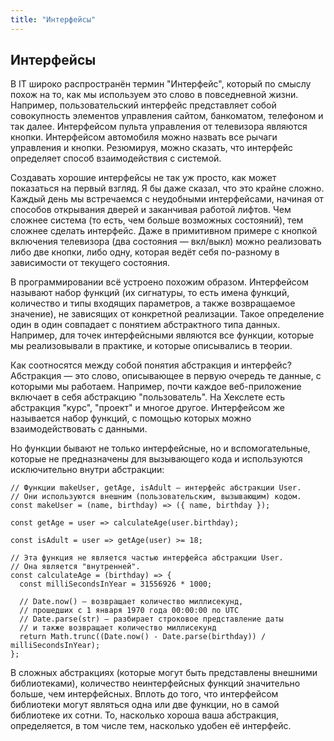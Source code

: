 ```yaml
---
title: "Интерфейсы"
---
```


## Интерфейсы

В IT широко распространён термин "Интерфейс", который по смыслу похож на то, как мы используем это слово в повседневной жизни. Например, пользовательский интерфейс представляет собой совокупность элементов управления сайтом, банкоматом, телефоном и так далее. Интерфейсом пульта управления от телевизора являются кнопки. Интерфейсом автомобиля можно назвать все рычаги управления и кнопки. Резюмируя, можно сказать, что интерфейс определяет способ взаимодействия с системой.

Создавать хорошие интерфейсы не так уж просто, как может показаться на первый взгляд. Я бы даже сказал, что это крайне сложно. Каждый день мы встречаемся с неудобными интерфейсами, начиная от способов открывания дверей и заканчивая работой лифтов. Чем сложнее система (то есть, чем больше возможных состояний), тем сложнее сделать интерфейс. Даже в примитивном примере с кнопкой включения телевизора (два состояния — вкл/выкл) можно реализовать либо две кнопки, либо одну, которая ведёт себя по-разному в зависимости от текущего состояния.

В программировании всё устроено похожим образом. Интерфейсом называют набор функций (их сигнатуры, то есть имена функций, количество и типы входящих параметров, а также возвращаемое значение), не зависящих от конкретной реализации. Такое определение один в один совпадает с понятием абстрактного типа данных. Например, для точек интерфейсными являются все функции, которые мы реализовывали в практике, и которые описывались в теории.

Как соотносятся между собой понятия абстракция и интерфейс? Абстракция — это слово, описывающее в первую очередь те данные, с которыми мы работаем. Например, почти каждое веб-приложение включает в себя абстракцию "пользователь". На Хекслете есть абстракция "курс", "проект" и многое другое. Интерфейсом же называется набор функций, с помощью которых можно взаимодействовать с данными.

Но функции бывают не только интерфейсные, но и вспомогательные, которые не предназначены для вызывающего кода и используются исключительно внутри абстракции:

```
// Функции makeUser, getAge, isAdult — интерфейс абстракции User.
// Они используются внешним (пользовательским, вызывающим) кодом.
const makeUser = (name, birthday) => ({ name, birthday });

const getAge = user => calculateAge(user.birthday);

const isAdult = user => getAge(user) >= 18;

// Эта функция не является частью интерфейса абстракции User.
// Она является "внутренней".
const calculateAge = (birthday) => {
  const milliSecondsInYear = 31556926 * 1000;

  // Date.now() – возвращает количество миллисекунд,
  // прошедших с 1 января 1970 года 00:00:00 по UTC
  // Date.parse(str) – разбирает строковое представление даты
  // и также возвращает количество миллисекунд
  return Math.trunc((Date.now() - Date.parse(birthday)) / milliSecondsInYear);
};
```

В сложных абстракциях (которые могут быть представлены внешними библиотеками), количество неинтерфейсных функций значительно больше, чем интерфейсных. Вплоть до того, что интерфейсом библиотеки могут являться одна или две функции, но в самой библиотеке их сотни. То, насколько хороша ваша абстракция, определяется, в том числе тем, насколько удобен её интерфейс.